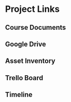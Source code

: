 # Project Links

## Course Documents

## Google Drive

## Asset Inventory

## Trello Board

## Timeline